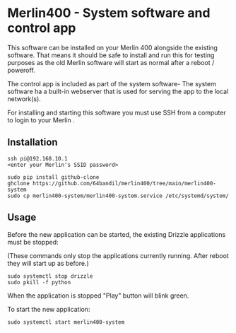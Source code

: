 # Merlin400 - System software and control app
This software can be installed on your Merlin 400 alongside the existing software.
That means it should be safe to install and run this for testing purposes as the old Merlin software will start as normal after a reboot / poweroff.

The control app is included as part of the system software- The system software ha a built-in webserver that is used for serving the app to the local network(s).

For installing and starting this software you must use SSH from a computer to login to your Merlin .


## Installation
    ssh pi@192.168.10.1
    <enter your Merlin's SSID password>

    sudo pip install github-clone
    ghclone https://github.com/64bandil/merlin400/tree/main/merlin400-system    
    sudo cp merlin400-system/merlin400-system.service /etc/systemd/system/

## Usage
Before the new application can be started, the existing Drizzle applications must be stopped:

(These commands only stop the applications currently running. After reboot they will start up as before.)

    sudo systemctl stop drizzle
    sudo pkill -f python

When the application is stopped "Play" button will blink green.

To start the new application:

    sudo systemctl start merlin400-system
